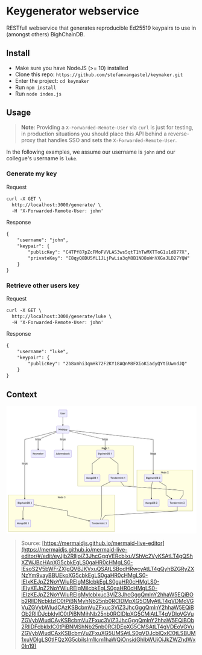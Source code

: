 # Keygenerator webservice

RESTfull webservice that generates reproducible Ed25519 keypairs to use in (amongst others) BighChainDB.

## Install

* Make sure you have NodeJS (>= 10) installed 
* Clone this repo: `https://github.com/stefanvangastel/keymaker.git`
* Enter the project: `cd keymaker`
* Run `npm install`
* Run `node index.js`

## Usage

> **Note**: Providing a `X-Forwarded-Remote-User` via `curl` is just for testing, in production situations you should place this API behind a reverse-proxy that handles SSO and sets the `X-Forwarded-Remote-User`.

In the following examples, we assume our username is `john` and our collegue's username is `luke`.

### Generate my key


Request
```
curl -X GET \
  http://localhost:3000/generate/ \
  -H 'X-Forwarded-Remote-User: john'
```

Response
```
{
    "username": "john",
    "keypair": {
        "publicKey": "C4TPf87pZcFMoFVVLAS3ws5qtT1hTwMXTToG1u1d877X",
        "privateKey": "E8qyQ8DU5fL1JLjPwLia3qM8B1ND8oWnVXGaJLD27YQW"
    }
}
```

### Retrieve other users key

Request
```
curl -X GET \
  http://localhost:3000/generate/luke \
  -H 'X-Forwarded-Remote-User: john'
```

Response
```
{
    "username": "luke",
    "keypair": {
        "publicKey": "2b8xmhi3qmHk72F2KY18AQnM8FXioKiadyQYtiUwndJQ"
    }
}
```

## Context

![Architecture](architecture.png)

> Source: [https://mermaidjs.github.io/mermaid-live-editor](https://mermaidjs.github.io/mermaid-live-editor/#/edit/eyJjb2RlIjoiZ3JhcGggVERcblxuVShVc2VyKSAtLT4gQShXZWJBcHApXG5cbkEgLS0gaHR0cHMgLS0-IEsoS2V5bWFrZXIgQVBJKVxuQSAtLSBodHRwcyAtLT4gQyhBZGRyZXNzYm9vayBBUEkpXG5cbkEgLS0gaHR0cHMgLS0-IEIxKEJpZ2NoYWluREIgMSlcbkEgLS0gaHR0cHMgLS0-IEIyKEJpZ2NoYWluREIgMilcbkEgLS0gaHR0cHMgLS0-IEIzKEJpZ2NoYWluREIgMylcblxuc3ViZ3JhcGggQmlnY2hhaW5EQiBOb2RlIDNcbkIzIC0tPiBNMyhNb25nb0RCIDMpXG5CMyAtLT4gVDMoVGVuZGVybWludCAzKSBcbmVuZFxuc3ViZ3JhcGggQmlnY2hhaW5EQiBOb2RlIDJcbkIyIC0tPiBNMihNb25nb0RCIDIpXG5CMiAtLT4gVDIoVGVuZGVybWludCAyKSBcbmVuZFxuc3ViZ3JhcGggQmlnY2hhaW5EQiBOb2RlIDFcbkIxIC0tPiBNMShNb25nb0RCIDEpXG5CMSAtLT4gVDEoVGVuZGVybWludCAxKSBcbmVuZFxuXG5UMSAtLS0gVDJcblQxIC0tLSBUM1xuVDIgLS0tIFQzXG5cbiIsIm1lcm1haWQiOnsidGhlbWUiOiJkZWZhdWx0In19)
